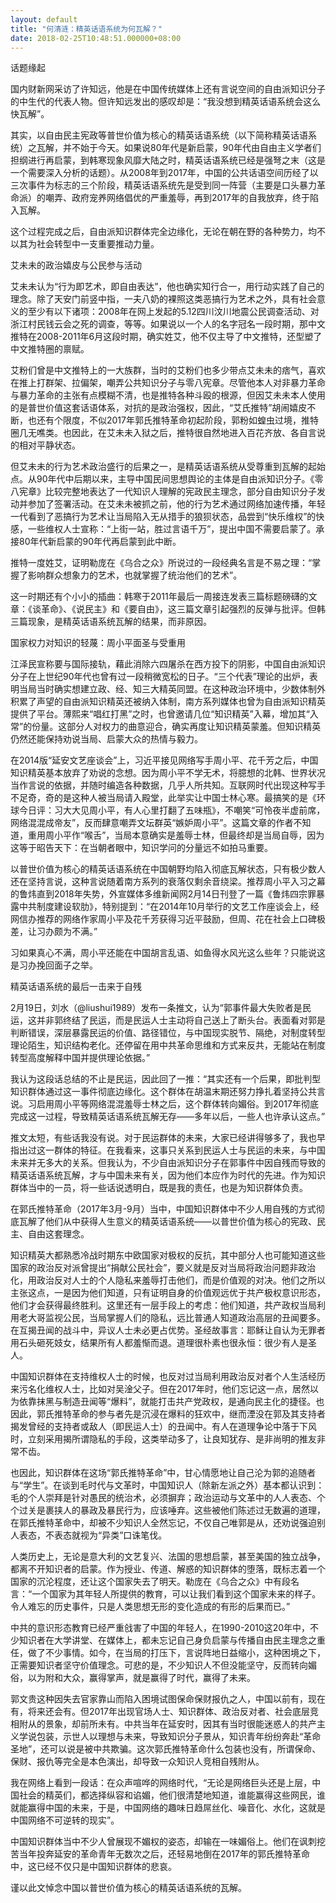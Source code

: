 ```yaml
---
layout: default
title: "何清涟：精英话语系统为何瓦解？"
date: 2018-02-25T10:48:51.000000+08:00
---
```


话题缘起

国内财新网采访了许知远，他是在中国传统媒体上还有言说空间的自由派知识分子的中生代的代表人物。但许知远发出的感叹却是：“我没想到精英话语系统会这么快瓦解”。

其实，以自由民主宪政等普世价值为核心的精英话语系统（以下简称精英话语系统）之瓦解，并不始于今天。如果说80年代是新启蒙，90年代由自由主义学者们担纲进行再启蒙，到韩寒现象风靡大陆之时，精英话语系统已经是强弩之末（这是一个需要深入分析的话题）。从2008年到2017年，中国的公共话语空间历经了以三次事件为标志的三个阶段，精英话语系统先是受到同一阵营（主要是口头暴力革命派）的嘲弄、政府宠养网络倡优的严重羞辱，再到2017年的自我放弃，终于陷入瓦解。

这个过程完成之后，自由派知识群体完全边缘化，无论在朝在野的各种势力，均不以其为社会转型中一支重要推动力量。

艾未未的政治嬉皮与公民参与活动

艾未未认为“行为即艺术，即自由表达”，他也确实知行合一，用行动实践了自己的理念。除了天安门前竖中指，一夫八奶的裸照这类恶搞行为艺术之外，具有社会意义的至少有以下诸项：2008年在网上发起的5.12四川汶川地震公民调查活动、对浙江村民钱云会之死的调查，等等。如果说以一个人的名字冠名一段时期，那中文推特在2008-2011年6月这段时期，确实姓艾，他不仅主导了中文推特，还型塑了中文推特圈的禀赋。

艾粉们曾是中文推特上的一大族群，当时的艾粉们也多少带点艾未未的痞气，喜欢在推上打群架、拉偏架，嘲弄公共知识分子与零八宪章。尽管他本人对非暴力革命与暴力革命的主张有点模糊不清，也是推特各种斗殴的根源，但因艾未未本人使用的是普世价值这套话语体系，对抗的是政治强权，因此，“艾氏推特”胡闹嬉皮不断，也还有个限度，不似2017年郭氏推特革命初起阶段，郭粉如蝗虫过境，推特圈几无噍类。也因此，在艾未未入狱之后，推特很自然地进入百花齐放、各自言说的相对平静状态。

但艾未未的行为艺术政治盛行的后果之一，是精英话语系统从受尊重到瓦解的起始点。从90年代中后期以来，主导中国民间思想舆论的主体是自由派知识分子。《零八宪章》比较完整地表达了一代知识人理解的宪政民主理念，部分自由知识分子发动并参加了签署活动。在艾未未被抓之前，他的行为艺术通过网络加速传播，年轻一代看到了恶搞行为艺术让当局陷入无从措手的狼狈状态，品尝到“快乐维权”的快感，一些维权人士宣称：“上街一站，胜过言语千万”，提出中国不需要启蒙了。承接80年代新启蒙的90年代再启蒙到此中断。

推特一度姓艾，证明勒庞在《乌合之众》所说过的一段经典名言是不易之理：“掌握了影响群众想象力的艺术，也就掌握了统治他们的艺术”。

这一时期还有个小小的插曲：韩寒于2011年最后一周接连发表三篇标题磅礴的文章：《谈革命》、《说民主》和《要自由》，这三篇文章引起强烈的反弹与批评。但韩三篇现象，是精英话语系统瓦解的结果，而非原因。

国家权力对知识的轻蔑：周小平面圣与受重用

江泽民宣称要与国际接轨，藉此消除六四屠杀在西方投下的阴影，中国自由派知识分子在上世纪90年代也曾有过一段稍微宽松的日子。“三个代表”理论的出炉，表明当局当时确实想建立政、经、知三大精英同盟。在这种政治环境中，少数体制外积累了声望的自由派知识精英还被纳入体制，南方系列媒体也曾为自由派知识精英提供了平台。薄熙来“唱红打黑”之时，也曾邀请几位“知识精英”入幕，增加其“入常”的份量。这部分人对权力的曲意迎合，确实再度让知识精英蒙羞。但知识精英仍然还能保持劝说当局、启蒙大众的热情与毅力。

在2014版“延安文艺座谈会”上，习近平接见网络写手周小平、花千芳之后，中国知识精英基本放弃了劝说的念想。因为周小平不学无术，将臆想的北韩、世界状况当作言说的依据，并随时编造各种数据，几乎人所共知。互联网时代出现这种写手不足奇，奇的是这种人被当局请入殿堂，此举实让中国士林心寒。最搞笑的是《环球今日评：习大大见周小平，有人心里打翻了五味瓶》，不嘲笑“可怜夜半虚前席，网络混混成帝友”，反而肆意嘲弄文坛群英“嫉妒周小平”。这篇文章的作者不知道，重用周小平作“喉舌”，当局本意确实是羞辱士林，但最终却是当局自辱，因为这等于昭告天下：在当朝者眼中，知识学问的分量远不如拍马重要。

以普世价值为核心的精英话语系统在中国朝野均陷入彻底瓦解状态，只有极少数人还在坚持言说，这种言说随着南方系列的衰落仅剩余音绕梁。推荐周小平入习之幕的鲁炜直到2018年失势，外宣媒体多维新闻网2月14日刊登了一篇《鲁炜四宗罪暴露中共制度建设软肋》，特别提到：“在2014年10月举行的文艺工作座谈会上，经网信办推荐的网络作家周小平及花千芳获得习近平鼓励，但周、花在社会上口碑极差，让习办颇为不满。”

习如果真心不满，周小平还能在中国胡言乱语、如鱼得水风光这么些年？只能说这是习办挽回面子之举。

精英话语系统的最后一击来于自残

2月19日，刘水（@liushui1989）发布一条推文，认为“郭事件最大失败者是民运，这并非郭终结了民运，而是民运人士主动将自己送上了断头台。表面看对郭是判断错误，深层暴露民运的价值、路径错位，与中国现实脱节、隔绝，对制度转型理论陌生，知识结构老化。还停留在用中共革命思维和方式来反共，无能站在制度转型高度解释中国并提供理论依据。”

我认为这段话总结的不止是民运，因此回了一推：“其实还有一个后果，即批判型知识群体通过这一事件彻底边缘化。这个群体在胡温末期还努力挣扎着坚持公共言说。习启用周小平等网络混混羞辱士林之后，这个群体转向媚俗。到2017年彻底完成这一过程，导致精英话语系统瓦解无存——多年以后，一些人也许承认这点。”

推文太短，有些话我没有说。对于民运群体的未来，大家已经讲得够多了，我也早指出过这一群体的特征。在我看来，这事只关系到民运人士与民运的未来，与中国未来并无多大的关系。但我认为，不少自由派知识分子在郭事件中因自残而导致的精英话语系统瓦解，才与中国未来有关，因为他们本应作为时代的先进。作为知识群体当中的一员，将一些话说透明白，既是我的责任，也是为知识群体负责。

在郭氏推特革命（2017年3月-9月）当中，中国知识群体中不少人用自残的方式彻底瓦解了他们从中获得人生意义的精英话语系统——以普世价值为核心的宪政、民主、自由这套理念。

知识精英大都熟悉冷战时期东中欧国家对极权的反抗，其中部分人也可能知道这些国家的政治反对派曾提出“捐献公民社会”，要义就是反对当局将政治问题非政治化，用政治反对人士的个人隐私来羞辱打击他们，而是价值观的对决。他们之所以主张这点，一是因为他们知道，只有证明自身的价值观远优于共产极权意识形态，他们才会获得最终胜利。这里还有一层手段上的考虑：他们知道，共产政权当局利用老大哥监视公民，当局掌握人们的隐私，远比普通人知道政治高层的丑闻要多。在互揭丑闻的战斗中，异议人士未必更占优势。圣经故事言：耶稣让自认为无罪者用石头砸死妓女，结果所有人都羞惭而退。道理很朴素也很永恒：很少有人是圣人。

中国知识群体在支持维权人士的时候，也反对过当局利用政治反对者个人生活经历来污名化维权人士，比如对吴淦父子。但在2017年时，他们忘记这一点，居然以为依靠抹黑与制造丑闻等“爆料”，就能打击共产党政权，是通向民主化的捷径。也因此，郭氏推特革命的参与者先是沉浸在爆料的狂欢中，继而湮没在郭及其支持者揭发曾经的支持者或敌人（即民运人士）的丑闻中。有人在道理争论中落于下风时，立刻采用揭所谓隐私的手段，这类举动多了，让良知犹存、是非尚明的推友非常不齿。

也因此，知识群体在这场“郭氏推特革命”中，甘心情愿地让自己沦为郭的追随者与“学生”。在谈到毛时代与文革时，中国知识人（除新左派之外）基本都认识到：毛的个人崇拜是针对愚民的统治术，必须摒弃；政治运动与文革中的人人表态、个个过关是裹挟人的暴政及暴民行为，应该唾弃。这些被他们陈述过无数遍的道理，在郭氏推特革命中，却被不少知识人全然忘记，不仅自己唯郭是从，还劝说强迫别人表态，不表态就视为“异类”口诛笔伐。

人类历史上，无论是意大利的文艺复兴、法国的思想启蒙，甚至美国的独立战争，都离不开知识者的启蒙。作为授业、传道、解惑的知识群体的堕落，既标志着一个国家的沉沦程度，还让这个国家失去了明天。勒庞在《乌合之众》中有段名言：“一个国家为其年轻人所提供的教育，可以让我们看到这个国家未来的样子。令人难忘的历史事件，只是人类思想无形的变化造成的有形的后果而已。”

中共的意识形态教育已经严重戗害了中国的年轻人，在1990-2010这20年中，不少知识者在大学讲堂、在媒体上，都未忘记自己身负启蒙与传播自由民主理念之重任，做了不少事情。如今，在当局的打压下，言说阵地日益缩小，这种困境之下，正需要知识者坚守价值理念。可悲的是，不少知识人不但没能坚守，反而转向媚俗，以为附和大众，赢得掌声，就是赢得了时代，赢得了未来。

郭文贵这种因失去官家靠山而陷入困境试图保命保财报仇之人，中国以前有，现在有，将来还会有。但2017年出现官场人士、知识群体、政治反对者、社会底层竞相附从的景象，却前所未有。中共当年在延安时，因其有当时很能迷惑人的共产主义学说包装，示世人以理想与未来，导致知识分子景从，知识青年纷纷奔赴“革命圣地”，还可以说是被中共欺骗。这次郭氏推特革命什么包装也没有，所谓保命、保财、报仇等完全是本色演出，却导致一众知识人竞相自残附从。

我在网络上看到一段话：在众声喧哗的网络时代，“无论是网络巨头还是上层，中国社会的精英们，都选择纵容和谄媚，他们很清楚地知道，谁能赢得这些网民，谁就能赢得中国的未来，于是，中国网络的趣味日趋屌丝化、噪音化、水化，这就是中国网络不可逆转的现实”。

中国知识群体当中不少人曾展现不媚权的姿态，却输在一味媚俗上。他们在讽刺挖苦当年投奔延安的革命青年无数次之后，还轻易地倒在2017年的郭氏推特革命中，这已经不仅只是中国知识群体的悲哀。

谨以此文悼念中国以普世价值为核心的精英话语系统的瓦解。

